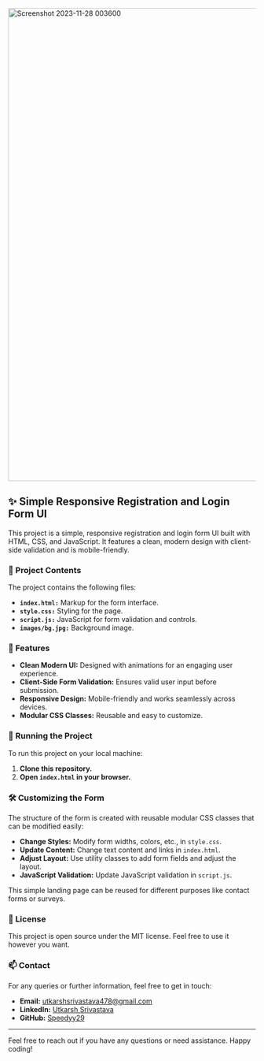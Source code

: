 <img width="960" alt="Screenshot 2023-11-28 003600" src="https://github.com/Speedyy29/registration-login-form/assets/126769340/4177f2ac-61bb-4334-8c43-604610e50b78">


## ✨ Simple Responsive Registration and Login Form UI

This project is a simple, responsive registration and login form UI built with HTML, CSS, and JavaScript. It features a clean, modern design with client-side validation and is mobile-friendly.

### 📄 Project Contents
The project contains the following files:
- **`index.html:`** Markup for the form interface.
- **`style.css:`** Styling for the page.
- **`script.js:`** JavaScript for form validation and controls.
- **`images/bg.jpg:`** Background image.

### 🌟 Features
- **Clean Modern UI:** Designed with animations for an engaging user experience.
- **Client-Side Form Validation:** Ensures valid user input before submission.
- **Responsive Design:** Mobile-friendly and works seamlessly across devices.
- **Modular CSS Classes:** Reusable and easy to customize.

### 🚀 Running the Project
To run this project on your local machine:
1. **Clone this repository.**
2. **Open `index.html` in your browser.**

### 🛠️ Customizing the Form
The structure of the form is created with reusable modular CSS classes that can be modified easily:
- **Change Styles:** Modify form widths, colors, etc., in `style.css`.
- **Update Content:** Change text content and links in `index.html`.
- **Adjust Layout:** Use utility classes to add form fields and adjust the layout.
- **JavaScript Validation:** Update JavaScript validation in `script.js`.

This simple landing page can be reused for different purposes like contact forms or surveys.

### 📜 License
This project is open source under the MIT license. Feel free to use it however you want.

### 📫 Contact
For any queries or further information, feel free to get in touch:
- **Email:** [utkarshsrivastava478@gmail.com](mailto:utkarshsrivastava478@gmail.com)
- **LinkedIn:** [Utkarsh Srivastava](https://www.linkedin.com/in/utkarshh29/)
- **GitHub:** [Speedyy29](https://github.com/Speedyy29)

---

Feel free to reach out if you have any questions or need assistance. Happy coding!



